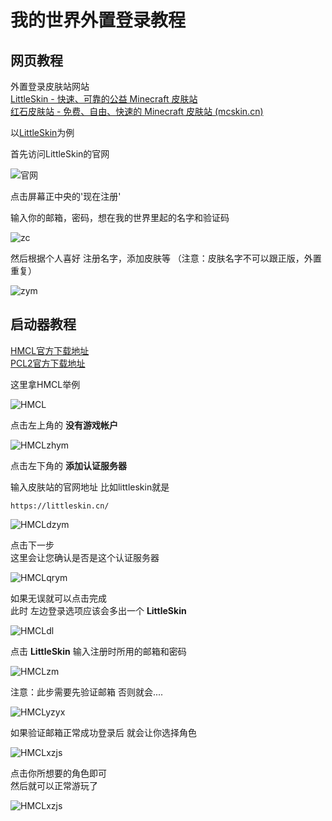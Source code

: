 # 我的世界外置登录教程
## 网页教程

外置登录皮肤站网站  
[LittleSkin - 快速、可靠的公益 Minecraft 皮肤站](https://littleskin.cn/?lang=zh_CN)  
[红石皮肤站 - 免费、自由、快速的 Minecraft 皮肤站 (mcskin.cn)](https://mcskin.cn/)

以[LittleSkin](https://littleskin.cn)为例

首先访问LittleSkin的官网

![官网](./img/mc-login/wzdl1.webp)

点击屏幕正中央的'现在注册'

输入你的邮箱，密码，想在我的世界里起的名字和验证码

![zc](./img/mc-login/wzdl2.webp)

然后根据个人喜好 注册名字，添加皮肤等
（注意：皮肤名字不可以跟正版，外置重复）

![zym](./img/mc-login/wzdl3.webp)

## 启动器教程

[HMCL官方下载地址](https://hmcl.huangyuhui.net/download/)  
[PCL2官方下载地址](https://afdian.com/p/0164034c016c11ebafcb52540025c377)

这里拿HMCL举例

![HMCL](./img/mc-login/wzdl4.webp)

点击左上角的 **没有游戏帐户**

![HMCLzhym](./img/mc-login/wzdl5.webp)

点击左下角的 **添加认证服务器**

输入皮肤站的官网地址
比如littleskin就是

```shell
https://littleskin.cn/
```

![HMCLdzym](./img/mc-login/wzdl6.webp)

点击下一步  
这里会让您确认是否是这个认证服务器

![HMCLqrym](./img/mc-login/wzdl7.webp)

如果无误就可以点击完成  
此时 左边登录选项应该会多出一个 **LittleSkin**

![HMCLdl](./img/mc-login/wzdl8.webp)

点击 **LittleSkin**
输入注册时所用的邮箱和密码

![HMCLzm](./img/mc-login/wzdl9.webp)

注意：此步需要先验证邮箱 否则就会....

![HMCLyzyx](./img/mc-login/wzdl10.webp)

如果验证邮箱正常成功登录后
就会让你选择角色

![HMCLxzjs](./img/mc-login/wzdl11.webp)

点击你所想要的角色即可  
然后就可以正常游玩了

![HMCLxzjs](./img/mc-login/wzdl12.webp)